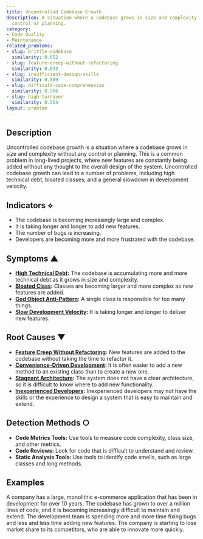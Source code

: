 ```yaml
---
title: Uncontrolled Codebase Growth
description: A situation where a codebase grows in size and complexity without any
  control or planning.
category:
- Code Quality
- Maintenance
related_problems:
- slug: brittle-codebase
  similarity: 0.652
- slug: feature-creep-without-refactoring
  similarity: 0.633
- slug: insufficient-design-skills
  similarity: 0.589
- slug: difficult-code-comprehension
  similarity: 0.566
- slug: high-turnover
  similarity: 0.554
layout: problem
---
```


## Description
Uncontrolled codebase growth is a situation where a codebase grows in size and complexity without any control or planning. This is a common problem in long-lived projects, where new features are constantly being added without any thought to the overall design of the system. Uncontrolled codebase growth can lead to a number of problems, including high technical debt, bloated classes, and a general slowdown in development velocity.

## Indicators ⟡
- The codebase is becoming increasingly large and complex.
- It is taking longer and longer to add new features.
- The number of bugs is increasing.
- Developers are becoming more and more frustrated with the codebase.

## Symptoms ▲
- **[High Technical Debt](high-technical-debt.md):** The codebase is accumulating more and more technical debt as it grows in size and complexity.
- **[Bloated Class](bloated-class.md):** Classes are becoming larger and more complex as new features are added.
- **[God Object Anti-Pattern](god-object-anti-pattern.md):** A single class is responsible for too many things.
- **[Slow Development Velocity](slow-development-velocity.md):** It is taking longer and longer to deliver new features.

## Root Causes ▼
- **[Feature Creep Without Refactoring](feature-creep-without-refactoring.md):** New features are added to the codebase without taking the time to refactor it.
- **[Convenience-Driven Development](convenience-driven-development.md):** It is often easier to add a new method to an existing class than to create a new one.
- **[Stagnant Architecture](stagnant-architecture.md):** The system does not have a clear architecture, so it is difficult to know where to add new functionality.
- **[Inexperienced Developers](inexperienced-developers.md):** Inexperienced developers may not have the skills or the experience to design a system that is easy to maintain and extend.

## Detection Methods ○
- **Code Metrics Tools:** Use tools to measure code complexity, class size, and other metrics.
- **Code Reviews:** Look for code that is difficult to understand and review.
- **Static Analysis Tools:** Use tools to identify code smells, such as large classes and long methods.

## Examples
A company has a large, monolithic e-commerce application that has been in development for over 10 years. The codebase has grown to over a million lines of code, and it is becoming increasingly difficult to maintain and extend. The development team is spending more and more time fixing bugs and less and less time adding new features. The company is starting to lose market share to its competitors, who are able to innovate more quickly.
